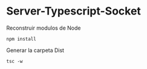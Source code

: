 

# Server-Typescript-Socket


Reconstruir modulos de Node

```
npm install

```

Generar la carpeta Dist

```
tsc -w

```

